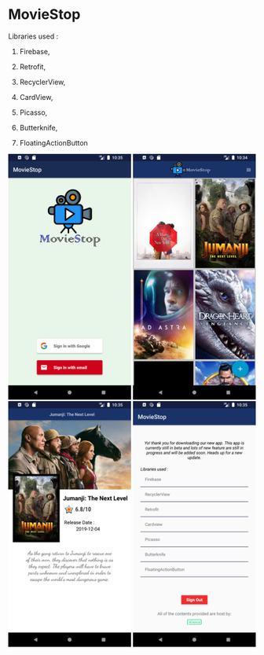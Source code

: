 # MovieStop


Libraries used : 

1. Firebase, 

2. Retrofit, 

3. RecyclerView, 

4. CardView, 

5. Picasso, 

6. Butterknife, 

7. FloatingActionButton

<img src="FamousMovies/Preview/1.png" width=250>

<img src="FamousMovies/Preview/2.png" width=250>

<img src="FamousMovies/Preview/3.png" width=250>

<img src="FamousMovies/Preview/4.png" width=250>
